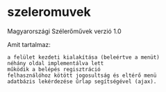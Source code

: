 # szeleromuvek
Magyarországi Szélerőművek
verzió 1.0

Amit tartalmaz:

    a felület kezdeti kialakítása (beleértve a menüt)
    néhány oldal implementálva lett
    működik a belépés regisztráció
    felhasználóhoz kötött jogosultság és eltérő menü
    adatbázis lekérdezése űrlap segítségével (ajax).

